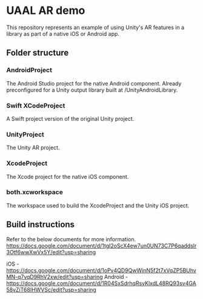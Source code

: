 UAAL AR demo
============

This repository represents an example of using Unity's AR features in a library as part of a native iOS or Android app.

## Folder structure
### AndroidProject
The Android Studio project for the native Android component. Already preconfigured for a Unity output library built at /UnityAndroidLibrary.

### Swift XCodeProject
A Swift project version of the original Unity project.

### UnityProject
The Unity AR project.

### XcodeProject
The Xcode project for the native iOS component.

### both.xcworkspace
The workspace used to build the XcodeProject and the Unity iOS project.

## Build instructions
Refer to the below documents for more information.
https://docs.google.com/document/d/1tgI2oScX4ew7un0UN73C7P6qaddslr3Otf6wwXwVx5Y/edit?usp=sharing

iOS - https://docs.google.com/document/d/1oPv4QD9QwWinN5f2t7xVqZP5BUhvMN-q7vqD9RhV2xw/edit?usp=sharing
Android - https://docs.google.com/document/d/1R04SxSdrhqRsyKlxdL48RQ93sv4GA58vZiT68IHWVSc/edit?usp=sharing
